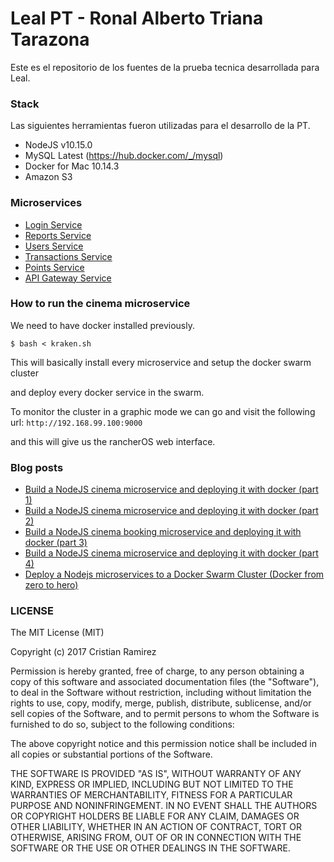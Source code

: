 # Leal PT - Ronal Alberto Triana Tarazona

Este es el repositorio de los fuentes de la prueba tecnica desarrollada para Leal.

### Stack
Las siguientes herramientas fueron utilizadas para el desarrollo de la PT.
- NodeJS v10.15.0
- MySQL Latest (https://hub.docker.com/_/mysql)
- Docker for Mac 10.14.3
- Amazon S3

### Microservices

- [Login Service](./microservices/login)
- [Reports Service](./microservices/reports)
- [Users Service](./microservices/users)
- [Transactions Service](./microservices/transactions)
- [Points Service](./microservices/points)
- [API Gateway Service](./api-gateway)

### How to run the cinema microservice

We need to have docker installed previously.

```
$ bash < kraken.sh
```

This will basically install every microservice and setup the docker swarm cluster

and deploy every docker service in the swarm.

To monitor the cluster in a graphic mode we can go and visit the following url: `http://192.168.99.100:9000`

and this will give us the rancherOS web interface.

### Blog posts

- [Build a NodeJS cinema microservice and deploying it with docker (part 1)](https://medium.com/@cramirez92/build-a-nodejs-cinema-microservice-and-deploying-it-with-docker-part-1-7e28e25bfa8b)
- [Build a NodeJS cinema microservice and deploying it with docker (part 2)](https://medium.com/@cramirez92/build-a-nodejs-cinema-microservice-and-deploying-it-with-docker-part-2-e05cc7b126e0)
- [Build a NodeJS cinema booking microservice and deploying it with docker (part 3)](https://medium.com/@cramirez92/build-a-nodejs-cinema-booking-microservice-and-deploying-it-with-docker-part-3-9c384e21fbe0)
- [Build a NodeJS cinema microservice and deploying it with docker (part 4)](https://medium.com/@cramirez92/build-a-nodejs-cinema-api-gateway-and-deploying-it-to-docker-part-4-703c2b0dd269#.en6g5buwl)
- [Deploy a Nodejs microservices to a Docker Swarm Cluster (Docker from zero to hero)](https://medium.com/@cramirez92/deploy-a-nodejs-microservices-to-a-docker-swarm-cluster-docker-from-zero-to-hero-464fa1369ea0#.548ni3uxv)

### LICENSE
The MIT License (MIT)

Copyright (c) 2017 Cristian Ramirez

Permission is hereby granted, free of charge, to any person obtaining a copy of this software and associated documentation files (the "Software"), to deal in the Software without restriction, including without limitation the rights to use, copy, modify, merge, publish, distribute, sublicense, and/or sell copies of the Software, and to permit persons to whom the Software is furnished to do so, subject to the following conditions:

The above copyright notice and this permission notice shall be included in all copies or substantial portions of the Software.

THE SOFTWARE IS PROVIDED "AS IS", WITHOUT WARRANTY OF ANY KIND, EXPRESS OR IMPLIED, INCLUDING BUT NOT LIMITED TO THE WARRANTIES OF MERCHANTABILITY, FITNESS FOR A PARTICULAR PURPOSE AND NONINFRINGEMENT. IN NO EVENT SHALL THE AUTHORS OR COPYRIGHT HOLDERS BE LIABLE FOR ANY CLAIM, DAMAGES OR OTHER LIABILITY, WHETHER IN AN ACTION OF CONTRACT, TORT OR OTHERWISE, ARISING FROM, OUT OF OR IN CONNECTION WITH THE SOFTWARE OR THE USE OR OTHER DEALINGS IN THE SOFTWARE.